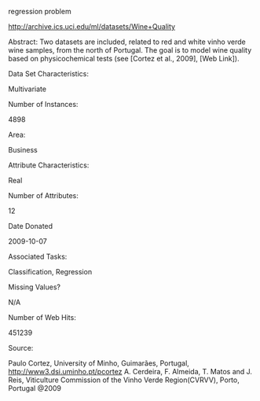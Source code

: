 regression problem

http://archive.ics.uci.edu/ml/datasets/Wine+Quality

Abstract: Two datasets are included, related to red and white vinho verde wine samples, from the north of Portugal. The goal is to model wine quality based on physicochemical tests (see [Cortez et al., 2009], [Web Link]).


Data Set Characteristics:  

Multivariate

Number of Instances:

4898

Area:

Business

Attribute Characteristics:

Real

Number of Attributes:

12

Date Donated

2009-10-07

Associated Tasks:

Classification, Regression

Missing Values?

N/A

Number of Web Hits:

451239


Source:

Paulo Cortez, University of Minho, Guimarães, Portugal, http://www3.dsi.uminho.pt/pcortez
A. Cerdeira, F. Almeida, T. Matos and J. Reis, Viticulture Commission of the Vinho Verde Region(CVRVV), Porto, Portugal
@2009
